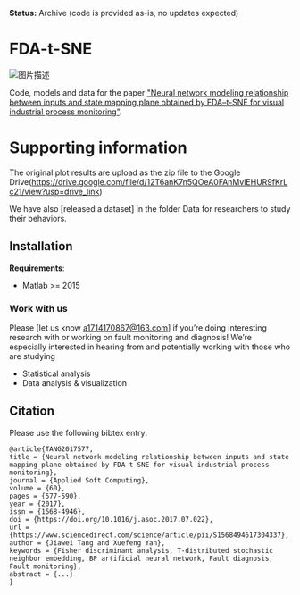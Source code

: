 **Status:** Archive (code is provided as-is, no updates expected)

# FDA-t-SNE

![图片描述](https://liange235.github.io/Intermediate-results/graphical_abstract_paper1.png)

Code, models and data for the paper ["Neural network modeling relationship between inputs and state mapping plane obtained by FDA–t-SNE for visual industrial process monitoring"](https://www.sciencedirect.com/science/article/abs/pii/S1568494617304337).

# Supporting information
The original plot results are upload as the zip file to the Google Drive(https://drive.google.com/file/d/12T6anK7n5QOeA0FAnMvlEHUR9fKrLc21/view?usp=drive_link)

We have also [released a dataset] in the folder Data for researchers to study their behaviors.

## Installation

**Requirements**:
- Matlab >= 2015

### Work with us

Please [let us know a1714170867@163.com] if you’re doing interesting research with or working on fault monitoring and diagnosis!  We’re especially interested in hearing from and potentially working with those who are studying
- Statistical analysis
- Data analysis & visualization

## Citation

Please use the following bibtex entry:
```
@article{TANG2017577,
title = {Neural network modeling relationship between inputs and state mapping plane obtained by FDA–t-SNE for visual industrial process monitoring},
journal = {Applied Soft Computing},
volume = {60},
pages = {577-590},
year = {2017},
issn = {1568-4946},
doi = {https://doi.org/10.1016/j.asoc.2017.07.022},
url = {https://www.sciencedirect.com/science/article/pii/S1568494617304337},
author = {Jiawei Tang and Xuefeng Yan},
keywords = {Fisher discriminant analysis, T-distributed stochastic neighbor embedding, BP artificial neural network, Fault diagnosis, Fault monitoring},
abstract = {...}
}
```

